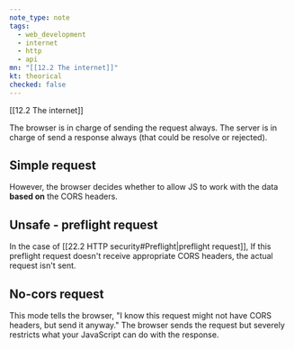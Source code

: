 ```yaml
---
note_type: note
tags:
  - web_development
  - internet
  - http
  - api
mn: "[[12.2 The internet]]"
kt: theorical
checked: false
---
```

[[12.2 The internet]]

The browser is in charge of sending the request always. The server is in charge of send a response always (that could be resolve or rejected). 

## Simple request
However, the browser decides whether to allow JS to work with the data **based on** the CORS headers. 

## Unsafe - preflight request
In the case of [[22.2 HTTP security#Preflight|preflight request]], If this preflight request doesn't receive appropriate CORS headers, the actual request isn't sent.

## No-cors request
This mode tells the browser, "I know this request might not have CORS headers, but send it anyway." The browser sends the request but severely restricts what your JavaScript can do with the response.